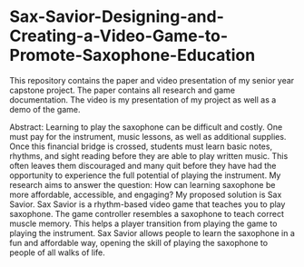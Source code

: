 # Sax-Savior-Designing-and-Creating-a-Video-Game-to-Promote-Saxophone-Education

This repository contains the paper and video presentation of my senior year capstone project. The paper contains all research and game documentation. The video is my presentation of my project as well as a demo of the game. 

Abstract:
  Learning to play the saxophone can be difficult and costly. One must pay for the instrument, music lessons, as well as additional supplies. Once this financial bridge is crossed, students must learn basic notes, rhythms, and sight reading before they are able to play written music. This often leaves them discouraged and many quit before they have had the opportunity to experience the full potential of playing the instrument.
  My research aims to answer the question: How can learning saxophone be more affordable, accessible, and engaging? My proposed solution is Sax Savior. 
  Sax Savior is a rhythm-based video game that teaches you to play saxophone. The game controller resembles a saxophone to teach correct muscle memory.  This helps a player transition from playing the game to playing the instrument. Sax Savior allows people to learn the saxophone in a fun and affordable way, opening the skill of playing the saxophone to people of all walks of life. 
